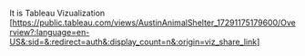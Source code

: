It is Tableau Vizualization
[https://public.tableau.com/views/AustinAnimalShelter_17291175179600/Overview?:language=en-US&:sid=&:redirect=auth&:display_count=n&:origin=viz_share_link]
